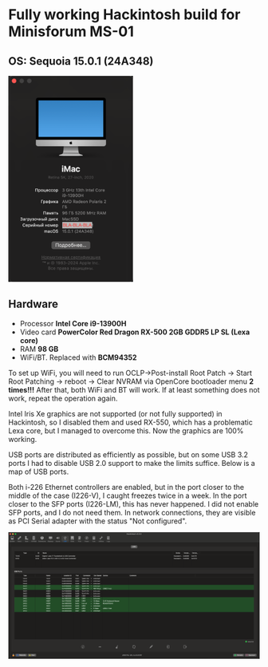# Fully working Hackintosh build for Minisforum MS-01
## OS: **Sequoia 15.0.1 (24A348)**

<img src="AboutWindow.png" width="250">

## Hardware

- Processor **Intel Core i9-13900H**
- Video card **PowerColor Red Dragon RX-500 2GB GDDR5 LP SL (Lexa core)**
- RAM **98 GB**
- WiFi/BT. Replaced with **BCM94352**

To set up WiFi, you will need to run OCLP->Post-install Root Patch -> Start Root Patching -> reboot -> Clear NVRAM via OpenCore bootloader menu **2 times!!!** After that, both WiFi and BT will work. If at least something does not work, repeat the operation again.

Intel Iris Xe graphics are not supported (or not fully supported) in Hackintosh, so I disabled them and used RX-550, which has a problematic Lexa core, but I managed to overcome this. Now the graphics are 100% working.

USB ports are distributed as efficiently as possible, but on some USB 3.2 ports I had to disable USB 2.0 support to make the limits suffice. Below is a map of USB ports.

Both i-226 Ethernet controllers are enabled, but in the port closer to the middle of the case (I226-V), I caught freezes twice in a week. In the port closer to the SFP ports (I226-LM), this has never happened. I did not enable SFP ports, and I do not need them. In network connections, they are visible as PCI Serial adapter with the status "Not configured".

![My animated logo](USBMap.png)
